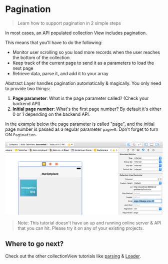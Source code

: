 # Pagination

> Learn how to support pagination in 2 simple steps

In most cases, an API populated collection View includes pagination.

This means that you'll have to do the following:

* Monitor user scrolling so you load more records when the user reaches the bottom of the collection
* Keep track of the current page to send it as a parameters to load the next page
* Retrieve data, parse it, and add it to your array

Abstract Layer handles pagination automatically & magically. You only need to provide two things:

1. **Page parameter**: What is the page parameter called? (Check your backend API)
2. **Initial page number**: What's the first page number? By default it's either 0 or 1 depending on the backend API.

In the example below the page parameter is called "page", and the initial page number is passed as a regular parameter `page=0`.
Don't forget to turn ON `Pagination`.

<img width="600" alt="Xcode" src="/menu/collection-view/attachments/collection-view-pagination.png">

> Note: This tutorial doesn't have an up and running online server & API that you can hit. Please try it on any of your existing projects.

## Where to go next?
Check out the other collectionView tutorials like [parsing](/menu/collection-view/parsing) & [Loader](/menu/collection-view/loader).
